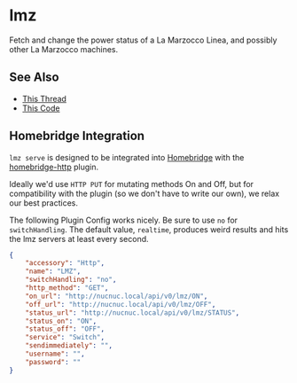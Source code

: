 # lmz

Fetch and change the power status of a La Marzocco Linea, and possibly other La Marzocco machines.


## See Also

- [This Thread](https://community.home-assistant.io/t/la-marzocco-gs-3-linea-mini-support/203581/2)
- [This Code](https://github.com/rccoleman/lmdirect/blob/master/lmdirect/connection.py)

## Homebridge Integration

`lmz serve` is designed to be integrated into [Homebridge](https://homebridge.io) with the [homebridge-http](https://github.com/rudders/homebridge-http) plugin. 

Ideally we'd use `HTTP PUT` for mutating methods On and Off, but for compatibility with the plugin (so we don't have to write our own), we relax our best practices.

The following Plugin Config works nicely. Be sure to use `no` for `switchHandling`. The default value, `realtime`, produces weird results and hits the lmz servers at least every second.

```json
{
    "accessory": "Http",
    "name": "LMZ",
    "switchHandling": "no",
    "http_method": "GET",
    "on_url": "http://nucnuc.local/api/v0/lmz/ON",
    "off_url": "http://nucnuc.local/api/v0/lmz/OFF",
    "status_url": "http://nucnuc.local/api/v0/lmz/STATUS",
    "status_on": "ON",
    "status_off": "OFF",
    "service": "Switch",
    "sendimmediately": "",
    "username": "",
    "password": ""
}
```
